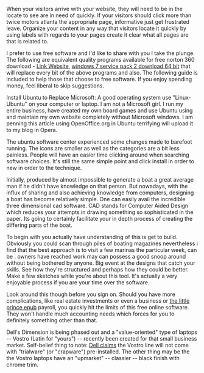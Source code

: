 When your visitors arrive with your website, they will need to be in the
locate to see are in need of quickly. If your visitors should click more
than twice motors atlanta the appropriate page, informative just get
frustrated leave. Organize your content in any way that visitors locate
it quickly by using labels with regards to your pages create it clear
what all pages are that is related to.

I prefer to use free software and I'd like to share with you I take the
plunge. The following are equivalent quality programs available for free
norton 360 download - [Link
Website](http://jaqlib.sourceforge.net/wiki/index.php/Ingredients_Killer_Website),
[windows 7 service pack 2 download 64
bit](http://olivier.drevet.free.fr/wiki/index.php?title=Affiliate_Tip_-_Make_A_Free_Report)
that will replace every bit of the above programs and also. The
following guide is included to help those that choose to free software.
If you enjoy spending money, feel liberal to skip suggestions.

Install Ubuntu to Replace Microsoft: A good operating system use
"Linux-Ubuntu" on your computer or laptop. I am not a Microsoft girl. I
run my entire business, have created my own board games and use Ubuntu
using and maintain my own website completely without Microsoft windows.
I am penning this article using OpenOffice.org in Ubuntu terrifying will
upload it to my blog in Opera.

The ubuntu software center experienced some changes made to barefoot
running. The icons are smaller as well as the categories are a bit less
painless. People will have an easier time clicking around when searching
software choices. It's still the same simple point and click install in
order to new in order to the technique.

Initially, produced by almost impossible to generate a boat a great
average man if he didn't have knowledge on that person. But nowadays,
with the influx of sharing and also achieving knowledge from computers,
designing a boat has become relatively simple. One can easily avail the
incredible three dimensional cad software. CAD stands for Computer Aided
Design which reduces your attempts in drawing something so sophisticated
in the paper. Its going to certainly facilitate your in depth process of
creating the differing parts of the boat.

To begin with you actually have understanding of this is get to build.
Obviously you could scan through piles of boating magazines nevertheless
i find that the best approach is to visit a few marinas the particular
week, can be . owners have reached work may can possess a good snoop
around without being bothered by anyone. Big event at the designs that
catch your skills. See how they're structured and perhaps how they could
be better. Make a few sketches while you're about this tool. It's
actually a very enjoyable process if you are your time over the
software.

Look around this though before you sign on. Should you have more
complications, like real estate investments or even a business or [the
little prince
epub](http://fr.wiki.lesgrandsvoisins.fr/index.php?title=Protect_Your_Gaming_Investments_With_Game_Copier_Software)
payroll, you quickly hit the limits of this free online software. They
won't handle much accounting needs which forces for you to definitely
something other than that.

Dell's Dimension is being phased out and a "value-oriented" type of
laptops -- Vostro (Latin for "yours") -- recently been created for that
small business market. Self-belief thing to note: [Dell
claims](https://Jobs.Dell.com/category/claims-jobs/375/24210/1) the
Vostro line will not come with "trialware" (or "crapware")
pre-installed. The other thing may be the the Vostro laptops have an
"upmarket" -- classier -- black finish with chrome trim.